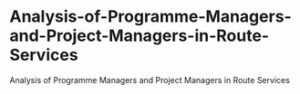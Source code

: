 # Analysis-of-Programme-Managers-and-Project-Managers-in-Route-Services
Analysis of Programme Managers and Project Managers in Route Services
